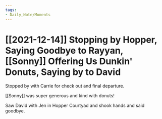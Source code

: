 ```yaml
---
tags:
- Daily_Note/Moments
---
```


# [[2021-12-14]] Stopping by Hopper, Saying Goodbye to Rayyan, [[Sonny]] Offering Us Dunkin' Donuts, Saying by to David



Stopped by with Carrie for check out and final departure.

[[Sonny]] was super generous and kind with donuts!

Saw David with Jen in Hopper Courtyad and shook hands and said goodbye.